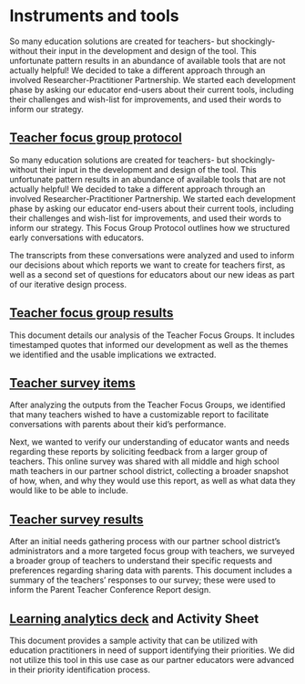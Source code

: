 # Instruments and tools

So many education solutions are created for teachers- but shockingly- without their input in the development and design of the tool.  This unfortunate pattern results in an abundance of available tools that are not actually helpful!  We decided to take a different approach through an involved Researcher-Practitioner Partnership.  We started each development phase by asking our educator end-users about their current tools, including their challenges and wish-list for improvements, and used their words to inform our strategy.  

## [Teacher focus group protocol](https://github.com/lastingerlx/datahub/blob/d00b2e689cc7286f72d2eeed36d6bad7ad8d9b98/Instruments%20and%20tools/Teacher%20Focus%20group%20protocol.pdf)

So many education solutions are created for teachers- but shockingly- without their input in the development and design of the tool.  This unfortunate pattern results in an abundance of available tools that are not actually helpful!  We decided to take a different approach through an involved Researcher-Practitioner Partnership.  We started each development phase by asking our educator end-users about their current tools, including their challenges and wish-list for improvements, and used their words to inform our strategy.  This Focus Group Protocol outlines how we structured early conversations with educators.   

The transcripts from these conversations were analyzed and used to inform our decisions about which reports we want to create for teachers first, as well as a second set of questions for educators about our new ideas as part of our iterative design process.   

## [Teacher focus group results](https://github.com/lastingerlx/datahub/blob/317822b995bc1b42c84f869666a2f9797810e075/Instruments%20and%20tools/Teacher%20focus%20group%20results.pdf)

This document details our analysis of the Teacher Focus Groups.  It includes timestamped quotes that informed our development as well as the themes we identified and the usable implications we extracted. 

## [Teacher survey items](https://github.com/lastingerlx/datahub/blob/04b86be5671b4716494ccf9c748102591f5d62c8/Instruments%20and%20tools/Teacher%20Survey%20items.pdf)

After analyzing the outputs from the Teacher Focus Groups, we identified that many teachers wished to have a customizable report to facilitate conversations with parents about their kid’s performance.   

Next, we wanted to verify our understanding of educator wants and needs regarding these reports by soliciting feedback from a larger group of teachers.  This online survey was shared with all middle and high school math teachers in our partner school district, collecting a broader snapshot of how, when, and why they would use this report, as well as what data they would like to be able to include.

## [Teacher survey results](https://github.com/lastingerlx/datahub/blob/6b4663df5f399690d6441631439180a266551b62/Instruments%20and%20tools/Teacher%20Survey%20Results.pdf)

After an initial needs gathering process with our partner school district’s administrators and a more targeted focus group with teachers, we surveyed a broader group of teachers to understand their specific requests and preferences regarding sharing data with parents.  This document includes a summary of the teachers’ responses to our survey; these were used to inform the Parent Teacher Conference Report design.   

## [Learning analytics deck](https://github.com/lastingerlx/datahub/blob/c00b42554e1c40c6461a46b13744670507fa8686/Instruments%20and%20tools/LearningAnalyticsDeck.pdf) and Activity Sheet

This document provides a sample activity that can be utilized with education practitioners in need of support identifying their priorities.  We did not utilize this tool in this use case as our partner educators were advanced in their priority identification process.  
